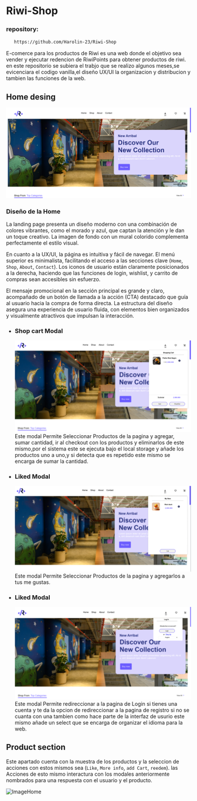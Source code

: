 # Riwi-Shop

### repository:
```bash
   https://github.com/Harolin-23/Riwi-Shop
  ```

E-comerce para los productos de Riwi es una web donde el objetivo sea vender y ejecutar redencion de RiwiPoints para obtener productos de riwi.
en este repositorio se subiera el trabjo que se realizo algunos meses,se evicenciara el codigo vanilla,el diseño UX/UI la organizacion y distribucion y tambien las funciones de la web.

## Home desing
![ImageHome](View/cap1.png)

### Diseño de la Home
La landing page presenta un diseño moderno con una combinación de colores vibrantes, como el morado y azul, que captan la atención y le dan un toque creativo. La imagen de fondo con un mural colorido complementa perfectamente el estilo visual.

En cuanto a la UX/UI, la página es intuitiva y fácil de navegar. El menú superior es minimalista, facilitando el acceso a las secciones clave (`Home`, `Shop`, `About`, `Contact`). Los iconos de usuario están claramente posicionados a la derecha, haciendo que las funciones de login, wishlist, y carrito de compras sean accesibles sin esfuerzo.

El mensaje promocional en la sección principal es grande y claro, acompañado de un botón de llamada a la acción (CTA) destacado que guía al usuario hacia la compra de forma directa. La estructura del diseño asegura una experiencia de usuario fluida, con elementos bien organizados y visualmente atractivos que impulsan la interacción.

- ### Shop cart Modal
    ![ImageHome](View/carModal.png)
    Este modal Permite Seleccionar Productos de la pagina y agregar, sumar cantidad, ir al checkout con los productos y eliminarlos de este mismo,por el sistema este se ejecuta bajo el local storage
  y añade los productos uno a uno,y si detecta que es repetido este mismo se encarga de sumar la cantidad.

 - ### Liked Modal
      ![ImageHome](View/likeModal.png)
       Este modal Permite Seleccionar Productos de la pagina y agregarlos a tus me gustas.

 - ### Liked Modal
      ![ImageHome](View/modalLogin.png)
       Este modal Permite redireccionar a la pagina de Login si tienes una cuenta y te da la opcion de redireccionar a la pagina de registro si no se cuanta con una
       tambien como hace parte de la interfaz de usurio este mismo añade un select que se encarga de organizar el idioma para la web.

## Product section
Este apartado cuenta con la muestra de los productos y la seleccion de acciones con estos mismos sea (`Like`, `More info`, `add Cart`, `reedem`).
las Acciones de esto mismo interactura con los modales anteriormente nombrados para una respuesta con el usuario y el producto.

![ImageHome](View/gifViwe.gif)

